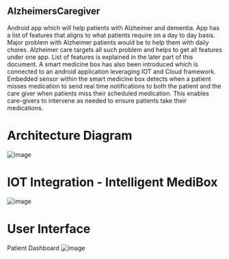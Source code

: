 ## AlzheimersCaregiver
Android app which will help patients with Alzheimer and dementia. App has a list of features that aligns to what patients require on a day to day basis.  Major problem with Alzheimer patients would be to help them with daily chores. Alzheimer care targets all such problem and helps to get all features under one app. List of features is explained in the later part of this document. 
A smart medicine box has also been introduced which is connected to an android application leveraging IOT and Cloud framework. Embedded sensor within the smart medicine box detects when a patient misses medication to send real time notifications to both the patient and the care giver when patients miss their scheduled medication. This enables care-givers to intervene as needed to ensure patients take their medications. 

# Architecture Diagram
![image](https://user-images.githubusercontent.com/32632834/40327950-8e267978-5cf9-11e8-808e-b1c48672fec1.png)

# IOT Integration - Intelligent MediBox
![image](https://user-images.githubusercontent.com/32632834/40327929-735706ee-5cf9-11e8-897a-ad29d9a4cca3.png)


# User Interface
Patient Dashboard
![image](https://user-images.githubusercontent.com/32632834/40327814-18ef11e2-5cf9-11e8-8985-d239392199f2.png)

